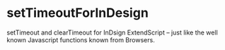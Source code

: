 # setTimeoutForInDesign
setTimeout and clearTimeout  for InDsign ExtendScript – just like the well known Javascript functions known from Browsers.
